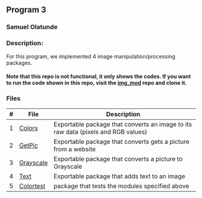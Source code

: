 ##  Program 3
### Samuel Olatunde 
### Description:

For this program, we implemented 4 image manipulation/processing packages.
#### Note that this repo is not functional, it only shows the codes. If you want to run the code shown in this repo, visit the [img_mod](https://github.com/SamOlatunde/img_mod) repo and clone it.

### Files

|   #   | File             | Description                                        |
| :---: | ---------------- | -------------------------------------------------- |
|   1   | [Colors](https://github.com/SamOlatunde/4143-PLC/tree/main/Assignments/P03/Colors)        |  Exportable package that converts an image to its raw data (pixels and RGB values)     |
|   2   | [GetPic](https://github.com/SamOlatunde/4143-PLC/tree/main/Assignments/P03/GetPic)  | Exportable package that converts gets a picture from a website        |
|   3   | [Grayscale](https://github.com/SamOlatunde/4143-PLC/tree/main/Assignments/P03/Grayscale) | Exportable package that converts a picture to Grayscale |
|   4   | [Text](https://github.com/SamOlatunde/4143-PLC/tree/main/Assignments/P03/Text) | Exportable package that adds text to an image  |
|   5   | [Colortest](https://github.com/SamOlatunde/4143-PLC/tree/main/Assignments/P03/colortest) | package that tests the modules specified above|

